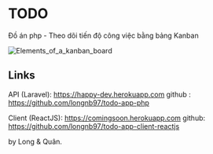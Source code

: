 # TODO
Đồ án php - Theo dõi tiến độ công việc bằng bảng Kanban

![Elements_of_a_kanban_board](https://user-images.githubusercontent.com/40381475/59089936-8ccc9300-8935-11e9-91d7-687debd8daf5.png)


## Links

API (Laravel): https://happy-dev.herokuapp.com
github : https://github.com/longnb97/todo-app-php


Client (ReactJS): https://comingsoon.herokuapp.com
github: https://github.com/longnb97/todo-app-client-reactjs




by Long & Quân.
